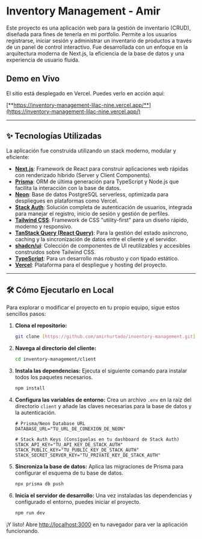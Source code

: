 # Inventory Management - Amir

Este proyecto es una aplicación web  para la gestión de inventario (CRUD), diseñada para fines de tenerla en mi portfolio. Permite a los usuarios registrarse, iniciar sesión y administrar un inventario de productos a través de un panel de control interactivo. Fue desarrollada con un enfoque en la arquitectura moderna de Next.js, la eficiencia de la base de datos y una experiencia de usuario fluida.

## Demo en Vivo

El sitio está desplegado en Vercel. Puedes verlo en acción aquí:

[**https://inventory-management-lilac-nine.vercel.app/**](https://inventory-management-lilac-nine.vercel.app/)

---

## ✨ Tecnologías Utilizadas

La aplicación fue construida utilizando un stack moderno, modular y eficiente:

* **[Next.js](https://nextjs.org/)**: Framework de React para construir aplicaciones web rápidas con renderizado híbrido (Server y Client Components).
* **[Prisma](https://www.prisma.io/)**: ORM de última generación para TypeScript y Node.js que facilita la interacción con la base de datos.
* **[Neon](https://neon.tech/)**: Base de datos PostgreSQL serverless, optimizada para despliegues en plataformas como Vercel.
* **[Stack Auth](https://stack-auth.com/)**: Solución completa de autenticación de usuarios, integrada para manejar el registro, inicio de sesión y gestión de perfiles.
* **[Tailwind CSS](https://tailwindcss.com/)**: Framework de CSS "utility-first" para un diseño rápido, moderno y responsivo.
* **[TanStack Query (React Query)](https://tanstack.com/query/latest)**: Para la gestión del estado asíncrono, caching y la sincronización de datos entre el cliente y el servidor.
* **[shadcn/ui](https://ui.shadcn.com/)**: Colección de componentes de UI reutilizables y accesibles construidos sobre Tailwind CSS.
* **[TypeScript](https://www.typescriptlang.org/)**: Para un desarrollo más robusto y con tipado estático.
* **[Vercel](https://vercel.com/)**: Plataforma para el despliegue y hosting del proyecto.

---

## 🛠️ Cómo Ejecutarlo en Local

Para explorar o modificar el proyecto en tu propio equipo, sigue estos sencillos pasos:

1.  **Clona el repositorio:**
    ```bash
    git clone [https://github.com/amirhurtado/inventory-management.git](https://github.com/amirhurtado/inventory-management.git)
    ```

2.  **Navega al directorio del cliente:**
    ```bash
    cd inventory-management/client
    ```

3.  **Instala las dependencias:**
    Ejecuta el siguiente comando para instalar todos los paquetes necesarios.
    ```bash
    npm install
    ```

4.  **Configura las variables de entorno:**
    Crea un archivo `.env` en la raíz del directorio `client` y añade las claves necesarias para la base de datos y la autenticación.
    ```env
    # Prisma/Neon Database URL
    DATABASE_URL="TU_URL_DE_CONEXION_DE_NEON"

    # Stack Auth Keys (Consíguelas en tu dashboard de Stack Auth)
    STACK_API_KEY="TU_API_KEY_DE_STACK_AUTH"
    STACK_PUBLIC_KEY="TU_PUBLIC_KEY_DE_STACK_AUTH"
    STACK_SECRET_SERVER_KEY="TU_PRIVATE_KEY_DE_STACK_AUTH"
    ```

5.  **Sincroniza la base de datos:**
    Aplica las migraciones de Prisma para configurar el esquema de tu base de datos.
    ```bash
    npx prisma db push
    ```

6.  **Inicia el servidor de desarrollo:**
    Una vez instaladas las dependencias y configurado el entorno, puedes iniciar el proyecto.
    ```bash
    npm run dev
    ```

¡Y listo! Abre [http://localhost:3000](http://localhost:3000) en tu navegador para ver la aplicación funcionando.

